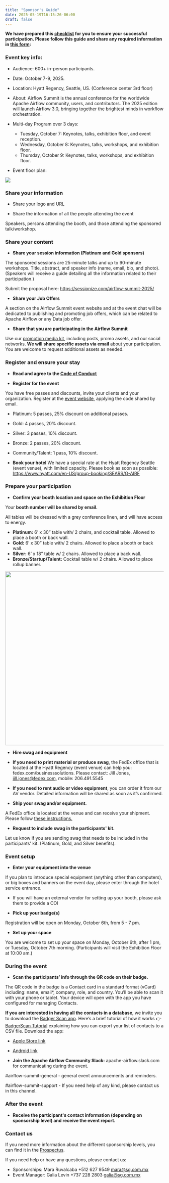 ```yaml
---
title: "Sponsor's Guide"
date: 2025-05-19T16:15:26-06:00
draft: false
---
```


**We have prepared this <a href="https://docs.google.com/document/d/1h0jpceBcRpK3H5Gpp8Sp-hxZfQhMbRssJwkCJto6f_0/edit?usp=sharing" targe="_blank">checklist</a> for you to ensure your successful participation. Please follow this guide and share any required information in <a href="https://forms.gle/yqA5hdpHYr2eHRe69" targe="_blank">this form</a>:**

<h3 class="sub-color-partner">Event key info:</h3>

* Audience: 600+ in-person participants.

* Date: October 7-9, 2025.

* Location: Hyatt Regency, Seattle, US. (Conference center 3rd floor)

* About: Airflow Summit is the annual conference for the worldwide Apache Airflow community, users, and contributors. The 2025 edition will launch Airflow 3.0, bringing together the brightest minds in workflow orchestration.

* Multi-day Program over 3 days:
  - Tuesday, October 7: Keynotes, talks, exhibition floor, and event reception.
  - Wednesday, October 8: Keynotes, talks, workshops, and exhibition floor.
  - Thursday, October 9: Keynotes, talks, workshops, and exhibition floor.

* Event floor plan:

<img src="/images/partners/sponsors-page/f1.png" class="img-fluid mx-auto d-block mt-4" >

<br>


<h3 class="sub-color-partner">Share your information</h3>

* Share your logo and URL

* Share the information of all the people attending the event 

Speakers, persons attending the booth, and those attending the sponsored talk/workshop.


<h3 class="sub-color-partner">Share your content</h3>

* **Share your session information (Platinum and Gold sponsors)**

The sponsored sessions are 25-minute talks and up to 90-minute workshops. Title, abstract, and speaker info (name, email, bio, and photo). (Speakers will receive a guide detailing all the information related to their participation.) 

Submit the proposal here: https://sessionize.com/airflow-summit-2025/ 

* **Share your Job Offers**

A section on the Airflow Summit event website and at the event chat will be dedicated to publishing and promoting job offers, which can be related to Apache Airflow or any Data job offer.

* **Share that you are participating in the Airflow Summit**

Use our <a href="https://ospo.notion.site/Airflow-Summit-2025-Promo-Kit-3f86196e9d2b4738b0ecb62ac45f2ba9" target="_blank">promotion media kit</a>, including posts, promo assets, and our social networks. 
**We will share specific assets via email** about your participation. You are welcome to request additional assets as needed.


<h3 class="sub-color-partner">Register and ensure your stay</h3>

* **Read and agree to the [Code of Conduct](coc/)**

* **Register for the event**

You have free passes and discounts, invite your clients and your organization. Register at the [event website](tickets/), applying the code shared by email.

* Platinum: 5 passes, 25% discount on additional passes.
* Gold: 4 passes, 20% discount.
* Silver: 3 passes, 10% discount.
* Bronze: 2 passes, 20% discount.
* Community/Talent: 1 pass, 10% discount.

* **Book your hotel**
We have a special rate at the Hyatt Regency Seattle (event venue), with limited capacity. Please book as soon as possible: https://www.hyatt.com/en-US/group-booking/SEARS/G-AIRF



<h3 class="sub-color-partner">Prepare your participation</h3>

* **Confirm your booth location and space on the Exhibition Floor**

Your **booth number will be shared by email.**

All tables will be dressed with a grey conference linen, and will have access to energy.

* **Platinum:** 6’ x 30” table with/ 2 chairs, and cocktail table. Allowed to place a booth or back wall.
* **Gold:** 6’ x 30” table with/ 2 chairs. Allowed to place a booth or back wall.
* **Silver:** 6’ x 18” table w/ 2 chairs. Allowed to place a back wall.
* **Bronze/Startup/Talent:** Cocktail table w/ 2 chairs. Allowed to place rollup banner.

<img src="/images/partners/sponsors-page/f2.png" class="img-fluid mx-auto d-block mt-4" width="550px" >

<br>

* **Hire swag and equipment**

* **If you need to print material or produce swag**, the FedEx office that is located at the Hyatt Regency (event venue) can help you: fedex.com/businesssolutions. Please contact: Jill Jones, jill.jones@fedex.com, mobile: 206.491.5545  

* **If you need to rent audio or video equipment**, you can order it from our AV vendor. Detailed information will be shared as soon as it’s confirmed.

* **Ship your swag and/or equipment.**

A FedEx office is located at the venue and can receive your shipment. Please follow <a href="https://drive.google.com/file/d/1NaiE_i7Q_QMOuNmF7MbbNLN2G2zO_Cg5/view?usp=sharing" target="_blank">these instructions.</a>


* **Request to include swag in the participants' kit.**

Let us know if you are sending swag that needs to be included in the participants' kit. (Platinum, Gold, and Silver benefits). 


<h3 class="sub-color-partner">Event setup</h3>

* **Enter your equipment into the venue**

If you plan to introduce special equipment (anything other than computers), or big boxes and banners on the event day, please enter through the hotel service entrance.

   - If you will have an external vendor for setting up your booth, please ask them to provide a COI

* **Pick up your badge(s)**

Registration will be open on Monday, October 6th, from 5 - 7 pm. 

* **Set up your space**

You are welcome to set up your space on Monday, October 6th, after 1 pm, or Tuesday, October 7th morning. (Participants will visit the Exhibition Floor at 10:00 am.)


<h3 class="sub-color-partner">During the event</h3>

* **Scan the participants’ info through the QR code on their badge.**

The QR code in the badge is a Contact card in a standard format (vCard) including: name, email*, company, role, and country. You’ll be able to scan it with your phone or tablet. Your device will open with the app you have configured for managing Contacts. 

**If you are interested in having all the contacts in a database**, we invite you to download the <a href="http://www.badgerscan.org/" target="_blank">Badger Scan app</a>. Here’s a brief tutorial of how it works 👉  <a href="https://youtu.be/jeK5rvHjdIE?feature=shared" target="_blank">BadgerScan Tutorial</a> explaining how you can export your list of contacts to a CSV file. Download the app:
 
 * [Apple Store link](https://apps.apple.com/us/app/badge-scan/id902271396)
 * [Android link](https://apps.apple.com/us/app/badge-scan/id902271396)

* **Join the Apache Airflow Community Slack:** apache-airflow.slack.com for communicating during the event. 

#airflow-summit-general - general event announcements and reminders. 

#airflow-summit-support - If you need help of any kind, please contact us in this channel.


<h3 class="sub-color-partner">After the event</h3>

* **Receive the participant's contact information (depending on sponsorship level) and receive the event report.**


<h3 class="sub-color-partner">Contact us</h3>

If you need more information about the different sponsorship levels, you can find it in the <a href="https://airflowsummit.org/docs/airflowsummit2025-prospectus-v1.2.pdf" target="_blank">Prospectus</a>. 

If you need help or have any questions, please contact us:
- Sponsorships: Mara Ruvalcaba +512 627 9549 mara@sg.com.mx 
- Event Manager: Galia Levin +737 228 2803 galia@sg.com.mx 
